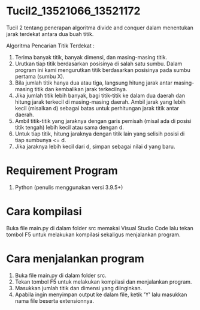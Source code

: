 # Tucil2_13521066_13521172
Tucil 2 tentang penerapan algoritma divide and conquer dalam menentukan jarak terdekat antara dua buah titik.

Algoritma Pencarian Titik Terdekat :
1. Terima banyak titik, banyak dimensi, dan masing-masing titik.
2. Urutkan tiap titik berdasarkan posisinya di salah satu sumbu. Dalam program ini kami mengurutkan titik berdasarkan posisinya pada sumbu pertama (sumbu X).
3. Bila jumlah titik hanya dua atau tiga, langsung hitung jarak antar masing-masing titik dan kembalikan jarak terkecilnya.
4. Jika jumlah titik lebih banyak, bagi titik-titik ke dalam dua daerah dan hitung jarak terkecil di masing-masing daerah. Ambil jarak yang lebih kecil (misalkan d)   sebagai batas untuk perhitungan jarak titik antar daerah.
5. Ambil titik-titik yang jaraknya dengan garis pemisah (misal ada di posisi titik tengah) lebih kecil atau sama dengan d.
6. Untuk tiap titik, hitung jaraknya dengan titik lain yang selisih posisi di tiap sumbunya <= d.
7. Jika jaraknya lebih kecil dari d, simpan sebagai nilai d yang baru.

# Requirement Program
1. Python (penulis menggunakan versi 3.9.5+)

# Cara kompilasi
Buka file main.py di dalam folder src memakai Visual Studio Code lalu tekan tombol F5 untuk melakukan kompilasi sekaligus menjalankan program.

# Cara menjalankan program
1. Buka file main.py di dalam folder src.
2. Tekan tombol F5 untuk melakukan kompilasi dan menjalankan program.
3. Masukkan jumlah titik dan dimensi yang diinginkan.
4. Apabila ingin menyimpan output ke dalam file, ketik 'Y' lalu masukkan nama file beserta extensionnya.
